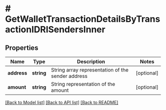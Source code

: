 # # GetWalletTransactionDetailsByTransactionIDRISendersInner

## Properties

Name | Type | Description | Notes
------------ | ------------- | ------------- | -------------
**address** | **string** | String array representation of the sender address | [optional]
**amount** | **string** | String representation of the amount | [optional]

[[Back to Model list]](../../README.md#models) [[Back to API list]](../../README.md#endpoints) [[Back to README]](../../README.md)

